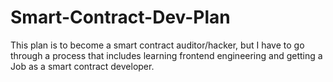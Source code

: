# Smart-Contract-Dev-Plan
This plan is to become a smart contract auditor/hacker, but I have to go through a process that includes learning frontend engineering and getting a Job as a smart contract developer.
